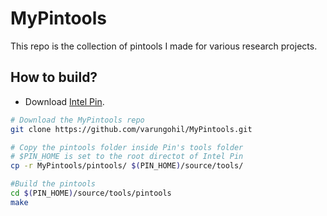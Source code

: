 # MyPintools
This repo is the collection of pintools I made for various research projects. 

## How to build?
- Download [Intel Pin](https://software.intel.com/en-us/articles/pin-a-dynamic-binary-instrumentation-tool).
```bash
# Download the MyPintools repo
git clone https://github.com/varungohil/MyPintools.git

# Copy the pintools folder inside Pin's tools folder
# $PIN_HOME is set to the root directot of Intel Pin
cp -r MyPintools/pintools/ $(PIN_HOME)/source/tools/

#Build the pintools
cd $(PIN_HOME)/source/tools/pintools
make
```


